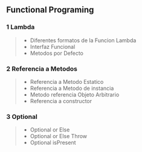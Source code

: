 ## Functional Programing

### 1 Lambda
> * Diferentes formatos de la Funcion Lambda
> * Interfaz Funcional
> * Metodos por Defecto

### 2 Referencia a Metodos
 > * Referencia a Metodo Estatico
 > * Referencia a Metodo de instancia
 > * Metodo referencia Objeto Arbitrario
 > * Referencia a constructor

### 3 Optional
 > * Optional or Else
 > * Optional or Else Throw
 > * Optional isPresent